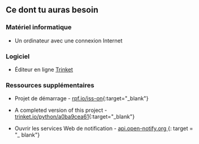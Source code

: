 ## Ce dont tu auras besoin

### Matériel informatique

+ Un ordinateur avec une connexion Internet

### Logiciel

+ Éditeur en ligne [Trinket](https://trinket.io/)

### Ressources supplémentaires

+ Projet de démarrage - [rpf.io/iss-on](http://rpf.io/iss-on){:target="_blank"}

+ A completed version of this project - [trinket.io/python/a0ba9cea61](https://trinket.io/python/a0ba9cea61){:target="_blank"}

+ Ouvrir les services Web de notification - [ api.open-notify.org ](http://api.open-notify.org/) {: target = "_ blank"}